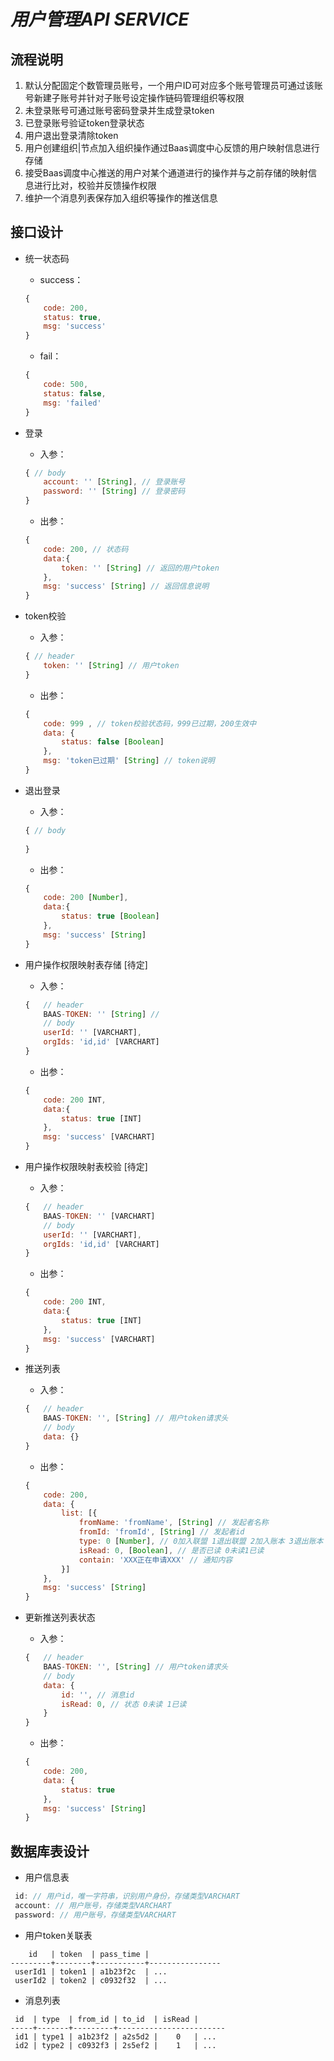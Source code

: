 # *用户管理API SERVICE*

## 流程说明

1. 默认分配固定个数管理员账号，一个用户ID可对应多个账号管理员可通过该账号新建子账号并针对子账号设定操作链码管理组织等权限
2. 未登录账号可通过账号密码登录并生成登录token
3. 已登录账号验证token登录状态
4. 用户退出登录清除token
5. 用户创建组织|节点加入组织操作通过Baas调度中心反馈的用户映射信息进行存储
6. 接受Baas调度中心推送的用户对某个通道进行的操作并与之前存储的映射信息进行比对，校验并反馈操作权限 
7. 维护一个消息列表保存加入组织等操作的推送信息

## 接口设计

- 统一状态码
    * success：
    ```js
    {
        code: 200,
        status: true,
        msg: 'success'
    }
    ```

    * fail：
    ```js
    {
        code: 500,
        status: false,
        msg: 'failed'
    }
    ```

- 登录
    * 入参：
    ```js
    { // body
        account: '' [String], // 登录账号
        password: '' [String] // 登录密码
    }
    ```
    * 出参：
    ```js
    {
        code: 200, // 状态码
        data:{
            token: '' [String] // 返回的用户token
        },
        msg: 'success' [String] // 返回信息说明
    }
    ```

- token校验
    * 入参：
    ```js
    { // header
        token: '' [String] // 用户token
    }
    ```
    * 出参：
    ```js
    {
        code: 999 , // token校验状态码，999已过期，200生效中
        data: {
            status: false [Boolean]
        },
        msg: 'token已过期' [String] // token说明
    }
    ```

- 退出登录
    * 入参：
    ```js
    { // body
        
    }
    ```
    * 出参：
    ```js
    {
        code: 200 [Number],
        data:{
            status: true [Boolean]
        },
        msg: 'success' [String]
    }
    ```

- 用户操作权限映射表存储 [待定]
    * 入参：
    ```js
    {   // header
        BAAS-TOKEN: '' [String] // 
        // body
        userId: '' [VARCHART],
        orgIds: 'id,id' [VARCHART]
    }
    ```
    * 出参：
    ```js
    {
        code: 200 INT,
        data:{
            status: true [INT]
        },
        msg: 'success' [VARCHART]
    }
    ```

- 用户操作权限映射表校验 [待定]
    * 入参：
    ```js
    {   // header
        BAAS-TOKEN: '' [VARCHART]
        // body
        userId: '' [VARCHART],
        orgIds: 'id,id' [VARCHART]
    }
    ```
    * 出参：
    ```js
    {
        code: 200 INT,
        data:{
            status: true [INT]
        },
        msg: 'success' [VARCHART]
    }
    ```

- 推送列表
    * 入参：
    ```js
    {   // header
        BAAS-TOKEN: '', [String] // 用户token请求头
        // body
        data: {}
    }
    ```
    * 出参：
    ```js
    {
        code: 200,
        data: {
            list: [{
                fromName: 'fromName', [String] // 发起者名称
                fromId: 'fromId', [String] // 发起者id
                type: 0 [Number], // 0加入联盟 1退出联盟 2加入账本 3退出账本
                isRead: 0, [Boolean], // 是否已读 0未读1已读
                contain: 'XXX正在申请XXX' // 通知内容 
            }]
        },
        msg: 'success' [String]
    }
    ```

- 更新推送列表状态
    * 入参：
    ```js
    {   // header
        BAAS-TOKEN: '', [String] // 用户token请求头
        // body
        data: {
            id: '', // 消息id
            isRead: 0, // 状态 0未读 1已读
        }
    }
    ```
    * 出参：
    ```js
    {
        code: 200,
        data: {
            status: true
        },
        msg: 'success' [String]
    }
    ```

## 数据库表设计

- 用户信息表

```js
 id: // 用户id，唯一字符串，识别用户身份，存储类型VARCHART
 account: // 用户账号，存储类型VARCHART
 password: // 用户账号，存储类型VARCHART
```

- 用户token关联表

```shell
    id   | token  | pass_time | 
---------+--------+-----------+----------------
 userId1 | token1 | a1b23f2c  | ...
 userId2 | token2 | c0932f32  | ...
```

- 消息列表

```shell
 id  | type  | from_id | to_id  | isRead |
-----+-------+---------+------------------------
 id1 | type1 | a1b23f2 | a2s5d2 |    0   | ...
 id2 | type2 | c0932f3 | 2s5ef2 |    1   | ...
```

